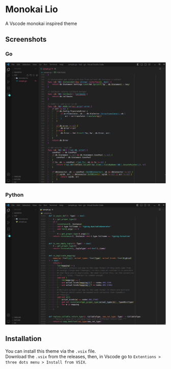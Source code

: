 # Monokai Lio

A Vscode monokai inspired theme

## Screenshots

### Go
![Go](./screenshots/go.png)

### Python
![Python](./screenshots/python.png)

## Installation

You can install this theme via the `.vsix` file.  
Download the `.vsix` from the releases, then, 
in Vscode go to `Extentions > three dots menu > Install from VSIX`.
